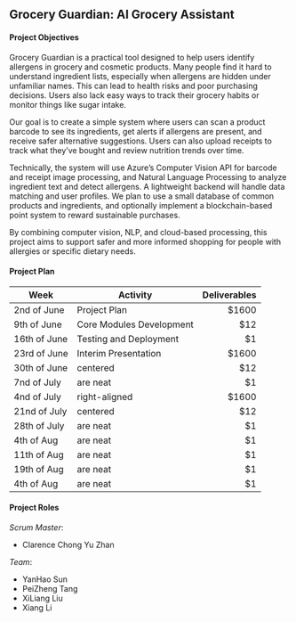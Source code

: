 ## Grocery Guardian: AI Grocery Assistant

#### Project Objectives

Grocery Guardian is a practical tool designed to help users identify allergens in grocery and cosmetic products. Many people find it hard to understand ingredient lists, especially when allergens are hidden under unfamiliar names. This can lead to health risks and poor purchasing decisions. Users also lack easy ways to track their grocery habits or monitor things like sugar intake.

Our goal is to create a simple system where users can scan a product barcode to see its ingredients, get alerts if allergens are present, and receive safer alternative suggestions. Users can also upload receipts to track what they’ve bought and review nutrition trends over time.

Technically, the system will use Azure’s Computer Vision API for barcode and receipt image processing, and Natural Language Processing to analyze ingredient text and detect allergens. A lightweight backend will handle data matching and user profiles. We plan to use a small database of common products and ingredients, and optionally implement a blockchain-based point system to reward sustainable purchases.

By combining computer vision, NLP, and cloud-based processing, this project aims to support safer and more informed shopping for people with allergies or specific dietary needs.

#### Project Plan

| Week          | Activity                 | Deliverables |
| ------------- | ------------------------ | ------------:|
| 2nd of June   | Project Plan             | $1600        |
| 9th of June   | Core Modules Development |   $12        |
| 16th of June  | Testing and Deployment   |    $1        |
| 23rd of June  | Interim Presentation     | $1600        |
| 30th of June  | centered                 |   $12        |
| 7nd of July   | are neat                 |    $1        |
| 4nd of July   | right-aligned            | $1600        |
| 21nd of July  | centered                 |   $12        |
| 28th of July  | are neat                 |    $1        |
| 4th of Aug    | are neat                 |    $1        |
| 11th of Aug   | are neat                 |    $1        |
| 19th of Aug   | are neat                 |    $1        |
| 4th of Aug    | are neat                 |    $1        |

#### Project Roles

*Scrum Master*: 
* Clarence Chong Yu Zhan

*Team*: 
* YanHao Sun
* PeiZheng Tang
* XiLiang Liu
* Xiang Li

